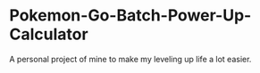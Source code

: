 # Pokemon-Go-Batch-Power-Up-Calculator
A personal project of mine to make my leveling up life a lot easier.

